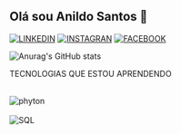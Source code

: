 ## Olá sou Anildo Santos 👋
[![LINKEDIN](https://img.shields.io/badge/LinkedIn-0077B5?style=for-the-badge&logo=linkedin&logoColor=white)](https://www.linkedin.com/in/anildo-santos-158271216/)
[![INSTAGRAN](https://img.shields.io/badge/Instagram-E4405F?style=for-the-badge&logo=instagram&logoColor=white)](https://www.instagram.com/dantizin/?hl=pt-br)
[![FACEBOOK](https://img.shields.io/badge/Facebook-1877F2?style=for-the-badge&logo=facebook&logoColor=white)](https://www.facebook.com/anildo.santos.52?locale=pt_BR)

![Anurag's GitHub stats](https://github-readme-stats.vercel.app/api?username=anuraghazra&theme=vue-dark)

TECNOLOGIAS QUE ESTOU APRENDENDO
<div style="display: inline_block"><br/>
<img align="center"alt="phyton"src="https://img.shields.io/badge/Python-14354C?style=for-the-badge&logo=python&logoColor=white"/><div style="display: inline_block"><br/><img align="center"alt="SQL"src="https://img.shields.io/badge/SQL-F7DF1E?style=for-the-badge&logo=SQL&logoColor=black"><br/>

 

